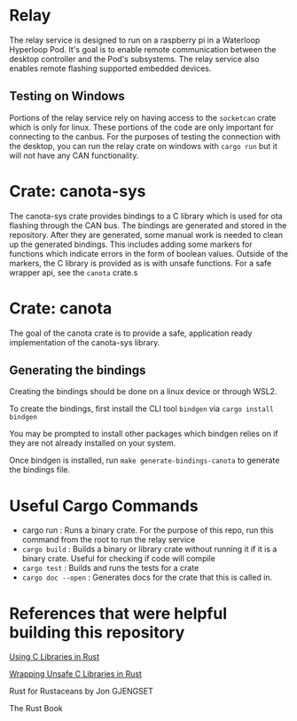 # Relay
The relay service is designed to run on a raspberry pi in a Waterloop Hyperloop Pod. It's goal is to enable remote communication between the desktop controller and the Pod's subsystems.
The relay service also enables remote flashing supported embedded devices.

## Testing on Windows
Portions of the relay service rely on having access to the `socketcan` crate which is only for linux. These portions of the code are only important for connecting to the canbus.
For the purposes of testing the connection with the desktop, you can run the relay crate on windows with `cargo run` but it will not have any CAN functionality.

# Crate: canota-sys
The canota-sys crate provides bindings to a C library which is used for ota flashing through the CAN bus.
The bindings are generated and stored in the repository. After they are generated, some manual work is needed
to clean up the generated bindings. This includes adding some markers for functions which indicate errors in the form of boolean values. Outside of the markers, the C library is provided as is with unsafe functions. For a safe wrapper api, see the `canota` crate.s

# Crate: canota
The goal of the canota crate is to provide a safe, application ready implementation of the canota-sys library.



## Generating the bindings
Creating the bindings should be done on a linux device or through WSL2.

To create the bindings, first install the CLI tool `bindgen` via `cargo install bindgen`

You may be prompted to install other packages which bindgen relies on if they are not already installed on your system.

Once bindgen is installed, run `make generate-bindings-canota` to generate the bindings file.


# Useful Cargo Commands
-   cargo run  : Runs a binary crate. For the purpose of this repo, run this command from the root to run the relay service
- `cargo build` : Builds a binary or library crate without running it if it is a binary crate. Useful for checking if code will compile
- `cargo test` : Builds and runs the tests for a crate
- `cargo doc --open` : Generates docs for the crate that this is called in.


# References that were helpful building this repository

[Using C Libraries in Rust](https://medium.com/dwelo-r-d/using-c-libraries-in-rust-13961948c72a)

[Wrapping Unsafe C Libraries in Rust](https://medium.com/dwelo-r-d/wrapping-unsafe-c-libraries-in-rust-d75aeb283c65)

Rust for Rustaceans by Jon GJENGSET

The Rust Book
